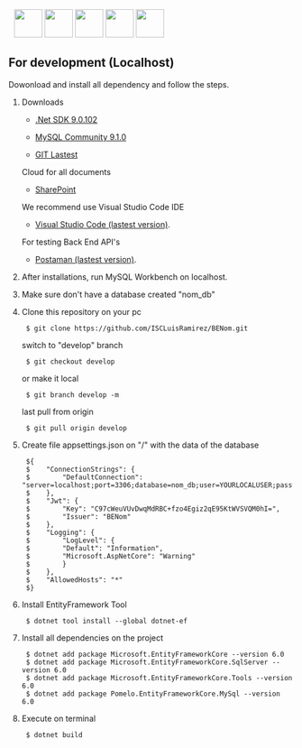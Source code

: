 <div style="display: inline-block; padding: 0px 10px;" align="center">
    <img src="https://miro.medium.com/v2/resize:fit:1024/1*3391_Gz2SDKmo50hWvzfUg.png" width="50" height="50">
    <img src="![image](https://github.com/user-attachments/assets/df39fd4c-a8e7-46a0-8fe0-9c3c8593755d)" width="50" height="50">
    <img src="https://encrypted-tbn0.gstatic.com/images?q=tbn:ANd9GcSt0WIiLfY2fqHKOWO_jDOoHVhFU_t9QSZKEg&s" width="50" height="50">
    <img src="https://upload.wikimedia.org/wikipedia/commons/thumb/3/3f/Git_icon.svg/2048px-Git_icon.svg.png" width="50" height="50">
    <img src="https://upload.wikimedia.org/wikipedia/commons/thumb/9/9a/Visual_Studio_Code_1.35_icon.svg/2048px-Visual_Studio_Code_1.35_icon.svg.png" width="50" height="50">
</div>

## For development (Localhost)

Dowonload and install all dependency and follow the steps.

1) Downloads

    - [.Net SDK 9.0.102](https://dotnet.microsoft.com/es-es/download/dotnet/9.0)

    - [MySQL Community 9.1.0](https://downloads.mysql.com/archives/community/)

    - [GIT Lastest](https://git-scm.com/downloads)
    
    Cloud for all documents
    - [SharePoint](#)

    We recommend use Visual Studio Code IDE
    - [Visual Studio Code (lastest version)](https://code.visualstudio.com/download).

    For testing Back End API's
    - [Postaman (lastest version)](https://www.postman.com/downloads/).

2) After installations, run MySQL Workbench on localhost.

3) Make sure don't have a database created "nom_db"

3) Clone this repository on your pc

        $ git clone https://github.com/ISCLuisRamirez/BENom.git

    switch to "develop" branch 

        $ git checkout develop

    or make it local

        $ git branch develop -m

    last pull from origin

        $ git pull origin develop

4) Create file appsettings.json on "/" with the data of the database 

        ${
        $    "ConnectionStrings": {
        $        "DefaultConnection": "server=localhost;port=3306;database=nom_db;user=YOURLOCALUSER;password=YOURLOCALDATABASEPASSWORD"
        $    },
        $    "Jwt": {
        $        "Key": "C97cWeuVUvDwqMdRBC+fzo4Egiz2qE95KtWVSVQM0hI=",
        $        "Issuer": "BENom"
        $    },
        $    "Logging": {
        $        "LogLevel": {
        $        "Default": "Information",
        $        "Microsoft.AspNetCore": "Warning"
        $        }
        $    },
        $    "AllowedHosts": "*"
        $}

4) Install EntityFramework Tool

        $ dotnet tool install --global dotnet-ef

4) Install all dependencies on the project

        $ dotnet add package Microsoft.EntityFrameworkCore --version 6.0
        $ dotnet add package Microsoft.EntityFrameworkCore.SqlServer --version 6.0
        $ dotnet add package Microsoft.EntityFrameworkCore.Tools --version 6.0
        $ dotnet add package Pomelo.EntityFrameworkCore.MySql --version 6.0

5) Execute on terminal

        $ dotnet build